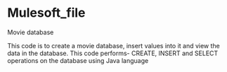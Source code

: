 # Mulesoft_file
Movie database

This code is to create a movie database, insert values into it and view the data in the database.
This code performs- CREATE, INSERT and SELECT operations on the database using Java language
